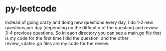 # py-leetcode
Instead of going crazy and doing new questions every day, I do 1-2 new questions per day (depending on the difficulty of the question) and review 3-4 previous questions. So in each directory you can see a main.go file that is my code for the first time I did the question, and the other review_&lt;date>.go files are my code for the review.
